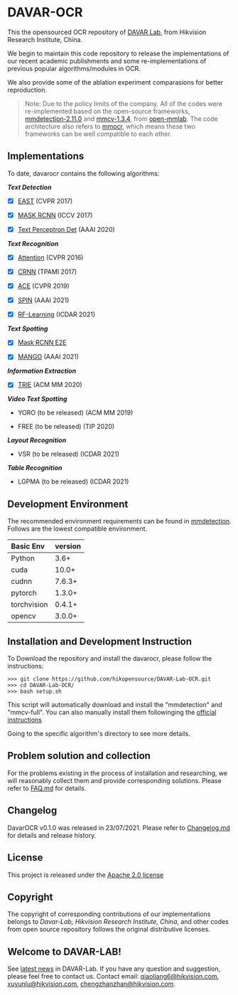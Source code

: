 # DAVAR-OCR

This the opensourced OCR repository of [DAVAR Lab](https://davar-lab.github.io/), from Hikvision Research Institute, China. 

We begin to maintain this code repository to release the implementations of our recent academic publishments and some re-implementations of previous popular algorithms/modules in OCR. 

We also provide some of the ablation experiment comparasions for better reproduction. 

> Note: Due to the policy limits of the company. All of the codes were re-implemented based on the open-source frameworks, [mmdetection-2.11.0](https://github.com/open-mmlab/mmdetection/releases/tag/v2.11.0) and [mmcv-1.3.4](https://github.com/open-mmlab/mmcv/releases/tag/v1.3.4), from [open-mmlab](https://github.com/open-mmlab "open-mmlab"). The code architecture also refers to [mmocr](https://github.com/open-mmlab/mmocr), which means these two frameworks can be well compatible to each other.

## Implementations
To date, davarocr contains the following algorithms:

***Text Detection***

- [x] [EAST](demo/text_detection/east) (CVPR 2017)

- [x] [MASK RCNN](demo/text_detection/mask_rcnn_det) (ICCV 2017)

- [x] [Text Perceptron Det](demo/text_detection/text_perceptron_det) (AAAI 2020)

***Text Recognition***

- [x] [Attention](demo/text_recognition/__base__) (CVPR 2016)

- [x] [CRNN](demo/text_recognition/__base__) (TPAMI 2017)

- [x] [ACE](demo/text_recognition/ace) (CVPR 2019)

- [x] [SPIN](demo/text_recognition/spin) (AAAI 2021)

- [x] [RF-Learning](demo/text_recognition/rflearning) (ICDAR 2021)

***Text Spotting***

- [x] [Mask RCNN E2E](demo/text_spotting/mask_rcnn_e2e/) 

- [x] [MANGO](demo/text_spotting/mango) (AAAI 2021)

***Information Extraction***

- [x] [TRIE](demo/text_ie/trie) (ACM MM 2020)

***Video Text Spotting***

- YORO (to be released) (ACM MM 2019)

- FREE (to be released) (TIP 2020)

***Layout Recognition***

- VSR (to be released) (ICDAR 2021)

***Table Recognition***

- LGPMA (to be released) (ICDAR 2021)

## Development Environment
The recommended environment requirements can be found in [mmdetection](https://github.com/open-mmlab/mmdetection/). Follows are the lowest compatible environment.

| Basic Env   | version |
| :---------- | ------- |
| Python      | 3.6+    |
| cuda        | 10.0+   |
| cudnn       | 7.6.3+  |
| pytorch     | 1.3.0+  |
| torchvision | 0.4.1+  |
| opencv      | 3.0.0+  |

## Installation and Development Instruction 

To Download the repository and install the davarocr, please follow the instructions:
``` basic
>>> git clone https://github.com/hikopensource/DAVAR-Lab-OCR.git
>>> cd DAVAR-Lab-OCR/
>>> bash setup.sh
```
This script will automatically download and install the "mmdetection" and "mmcv-full". You can also manually install them followinging the [official instructions](https://github.com/open-mmlab/mmdetection/)

Going to the specific algorithm's directory to see more details.

## Problem solution and collection
For the problems existing in the process of installation and researching, we will reasonably collect them and provide corresponding solutions. Please refer to [FAQ.md](./docs/FAQ.md) for details. 

## Changelog

DavarOCR v0.1.0 was released in 23/07/2021.
Please refer to [Changelog.md](./docs/Changelog.md) for details and release history.


## License
This project is released under the [Apache 2.0 license](mmdetection/third_party/LICENSE)

## Copyright

The copyright of corresponding contributions of our implementations belongs to *Davar-Lab, Hikvision Research Institute, China*, and other codes from open source repository follows the original distributive licenses.

## Welcome to DAVAR-LAB!
See [latest news](https://davar-lab.github.io/) in DAVAR-Lab. If you have any question and suggestion, please feel free to contact us. Contact email: qiaoliang6@hikvision.com, xuyunlu@hikvision.com, chengzhanzhan@hikvision.com.
